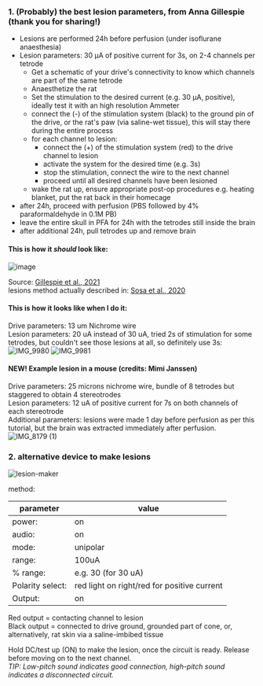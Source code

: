 ### 1. (Probably) the best lesion parameters, from Anna Gillespie (thank you for sharing!)

- Lesions are performed 24h before perfusion (under isoflurane anaesthesia)
- Lesion parameters: 30 μA of positive current for 3s, on 2-4 channels per tetrode
  - Get a schematic of your drive's connectivity to know which channels are part of the same tetrode
  - Anaesthetize the rat
  - Set the stimulation to the desired current (e.g. 30 μA, positive), ideally test it with an high resolution Ammeter 
  - connect the (-) of the stimulation system (black) to the ground pin of the drive, or the rat's paw (via saline-wet tissue), this will stay there during the entire process
  - for each channel to lesion:
    - connect the (+) of the stimulation system (red) to the drive channel to lesion
    - activate the system for the desired time (e.g. 3s)
    - stop the stimulation, connect the wire to the next channel
    - proceed until all desired channels have been lesioned
  - wake the rat up, ensure appropriate post-op procedures e.g. heating blanket, put the rat back in their homecage
- after 24h, proceed with perfusion (PBS followed by 4% paraformaldehyde in 0.1M PB)
- leave the entire skull in PFA for 24h with the tetrodes still inside the brain
- after additional 24h, pull tetrodes up and remove brain

#### This is how it _should_ look like:
![image](https://github.com/elduvelle/ephys_tutorials/assets/64431932/5ad0c8d6-aa8b-4e03-85a3-888354c439b5)

Source:
[Gillespie et al., 2021](https://www.sciencedirect.com/science/article/pii/S0896627321005730?via%3Dihub)  
lesions method actually described in: [Sosa et al., 2020](https://www.sciencedirect.com/science/article/pii/S0896627319310086)

#### This is how it looks like when I do it:  
Drive parameters: 13 um Nichrome wire   
Lesion parameters: 20 uA instead of 30 uA, tried 2s of stimulation for some tetrodes, but couldn't see those lesions at all, so definitely use 3s:
![IMG_9980](https://github.com/elduvelle/ephys_tutorials/assets/64431932/9bb1da25-2d38-4564-bc50-1f83e5c837fd)
![IMG_9981](https://github.com/elduvelle/ephys_tutorials/assets/64431932/eb7e6057-3491-4556-a5d9-dbd6b39ebfab)


#### NEW! Example lesion in a **mouse** (credits: Mimi Janssen)
Drive parameters: 25 microns nichrome wire, bundle of 8 tetrodes but staggered to obtain 4 stereotrodes  
Lesion parameters: 12 uA of positive current for 7s on both channels of each stereotrode  
Additional parameters: lesions were made 1 day before perfusion as per this tutorial, but the brain was extracted immediately after perfusion.  
![IMG_8179 (1)](https://github.com/user-attachments/assets/bb9dea59-4668-4d8f-80d7-df45406be113)

### 2. alternative device to make lesions

![lesion-maker](https://github.com/elduvelle/ephys_tutorials/assets/64431932/035f828b-4bcb-44f7-84ca-6cef336667d8)

method:

|parameter |value   |
|----------|--------|
|power:    |on      |
|audio:    |on      |
|mode:     |unipolar|
|range:    |100uA|
|% range:  |e.g. 30 (for 30 uA)|
|Polarity select:| red light on right/red for positive current|
|Output:   |on|

Red output = contacting channel to lesion  
Black output = connected to drive ground, grounded part of cone, or, alternatively, rat skin via a saline-imbibed tissue

Hold DC/test up (ON) to make the lesion, once the circuit is ready. Release before moving on to the next channel.  
*TIP: Low-pitch sound indicates good connection, high-pitch sound indicates a disconnected circuit.*



